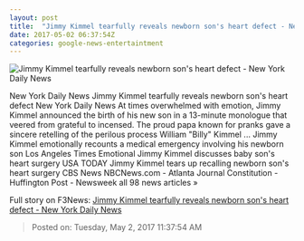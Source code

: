 ```yaml
---
layout: post
title:  "Jimmy Kimmel tearfully reveals newborn son's heart defect - New York Daily News"
date: 2017-05-02 06:37:54Z
categories: google-news-entertaintment
---
```


![Jimmy Kimmel tearfully reveals newborn son's heart defect - New York Daily News](http://assets.nydailynews.com/polopoly_fs/1.3128197.1493705913!/img/httpImage/image.jpg_gen/derivatives/landscape_1200/kimmel3f-3-web.jpg)

New York Daily News Jimmy Kimmel tearfully reveals newborn son's heart defect New York Daily News At times overwhelmed with emotion, Jimmy Kimmel announced the birth of his new son in a 13-minute monologue that veered from grateful to incensed. The proud papa known for pranks gave a sincere retelling of the perilous process William "Billy" Kimmel ... Jimmy Kimmel emotionally recounts a medical emergency involving his newborn son Los Angeles Times Emotional Jimmy Kimmel discusses baby son's heart surgery USA TODAY Jimmy Kimmel tears up recalling newborn son's heart surgery CBS News NBCNews.com - Atlanta Journal Constitution - Huffington Post - Newsweek all 98 news articles »


Full story on F3News: [Jimmy Kimmel tearfully reveals newborn son's heart defect - New York Daily News](http://www.f3nws.com/n/Xyc2JE)

> Posted on: Tuesday, May 2, 2017 11:37:54 AM
